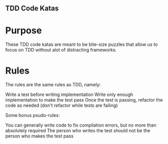 ## TDD Code Katas

# Purpose

These TDD code katas are meant to be bite-size puzzles that allow us to focus on TDD without alot of distracting frameworks.

# Rules

The rules are the same rules as TDD, namely:

Write a test before writing implementation
Write only enough implementation to make the test pass
Once the test is passing, refactor the code as needed (don't refactor while tests are failing)

Some bonus psudo-rules:

You can generally write code to fix compilation errors, but no more than absolutely required
The person who writes the test should not be the person who makes the test pass